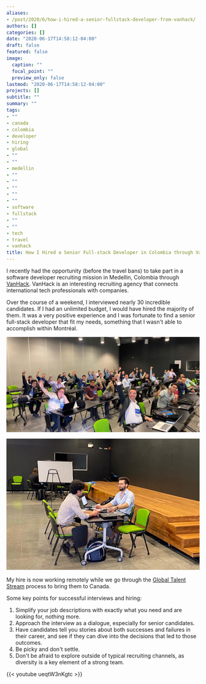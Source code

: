 ```yaml
---
aliases:
- /post/2020/6/how-i-hired-a-senior-fullstack-developer-from-vanhack/
authors: []
categories: []
date: "2020-06-17T14:58:12-04:00"
draft: false
featured: false
image:
  caption: ""
  focal_point: ""
  preview_only: false
lastmod: "2020-06-17T14:58:12-04:00"
projects: []
subtitle: ""
summary: ""
tags:
- ""
- canada
- colombia
- developer
- hiring
- global
- ""
- ""
- medellin
- ""
- ""
- ""
- ""
- ""
- software
- fullstack
- ""
- ""
- tech
- travel
- vanhack
title: How I Hired a Senior Full-stack Developer in Colombia through VanHack
---
```


I recently had the opportunity (before the travel bans) to take part in a software developer recruiting mission in Medellin, Colombia through [VanHack](http://www.vanhack.com/).
VanHack is an interesting recruiting agency that connects international tech professionals with companies.

Over the course of a weekend, I interviewed nearly 30 incredible candidates.
If I had an unlimited budget, I would have hired the majority of them.
It was a very positive experience and I was fortunate to find a senior full-stack developer that fit my needs, something that I wasn't able to accomplish within Montréal.

![](2020-06-17-17-25-00.png)

![](2020-06-17-17-25-17.png)

My hire is now working remotely while we go through the [Global Talent Stream](https://www.canada.ca/en/employment-social-development/services/foreign-workers/global-talent/requirements.html) process to bring them to Canada.

Some key points for successful interviews and hiring:

1. Simplify your job descriptions with exactly what you need and are looking for, nothing more.
2. Approach the interview as a dialogue, especially for senior candidates.
3. Have candidates tell you stories about both successes and failures in their career, and see if they can dive into the decisions that led to those outcomes.
4. Be picky and don't settle.
5. Don't be afraid to explore outside of typical recruiting channels, as diversity is a key element of a strong team.

{{< youtube ueqtW3nKgtc >}}